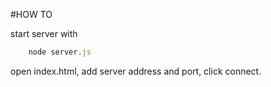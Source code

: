 #HOW TO

start server with

```javascript
    node server.js
```

open index.html, add server address and port, click connect.

